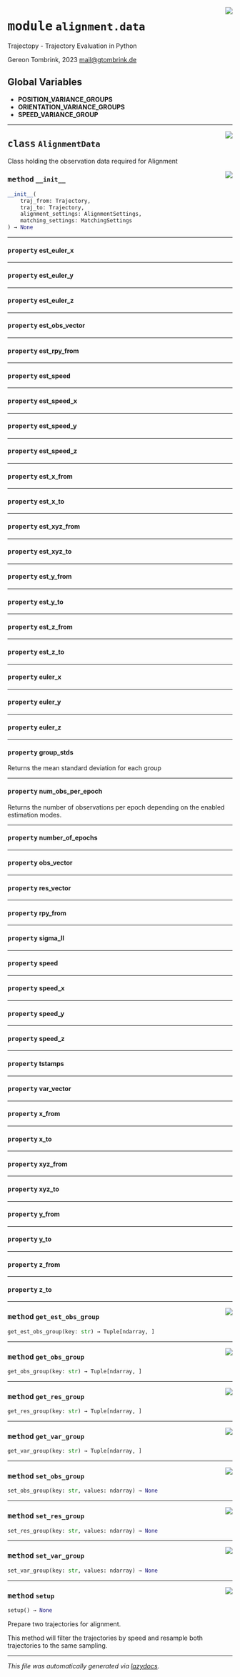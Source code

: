 <!-- markdownlint-disable -->

<a href="..\trajectopy_core\alignment\data.py#L0"><img align="right" style="float:right;" src="https://img.shields.io/badge/-source-cccccc?style=flat-square"></a>

# <kbd>module</kbd> `alignment.data`
Trajectopy - Trajectory Evaluation in Python 

Gereon Tombrink, 2023 mail@gtombrink.de 

**Global Variables**
---------------
- **POSITION_VARIANCE_GROUPS**
- **ORIENTATION_VARIANCE_GROUPS**
- **SPEED_VARIANCE_GROUP**


---

<a href="..\trajectopy_core\alignment\data.py#L32"><img align="right" style="float:right;" src="https://img.shields.io/badge/-source-cccccc?style=flat-square"></a>

## <kbd>class</kbd> `AlignmentData`
Class holding the observation data required for Alignment 

<a href="..\<string>"><img align="right" style="float:right;" src="https://img.shields.io/badge/-source-cccccc?style=flat-square"></a>

### <kbd>method</kbd> `__init__`

```python
__init__(
    traj_from: Trajectory,
    traj_to: Trajectory,
    alignment_settings: AlignmentSettings,
    matching_settings: MatchingSettings
) → None
```






---

#### <kbd>property</kbd> est_euler_x





---

#### <kbd>property</kbd> est_euler_y





---

#### <kbd>property</kbd> est_euler_z





---

#### <kbd>property</kbd> est_obs_vector





---

#### <kbd>property</kbd> est_rpy_from





---

#### <kbd>property</kbd> est_speed





---

#### <kbd>property</kbd> est_speed_x





---

#### <kbd>property</kbd> est_speed_y





---

#### <kbd>property</kbd> est_speed_z





---

#### <kbd>property</kbd> est_x_from





---

#### <kbd>property</kbd> est_x_to





---

#### <kbd>property</kbd> est_xyz_from





---

#### <kbd>property</kbd> est_xyz_to





---

#### <kbd>property</kbd> est_y_from





---

#### <kbd>property</kbd> est_y_to





---

#### <kbd>property</kbd> est_z_from





---

#### <kbd>property</kbd> est_z_to





---

#### <kbd>property</kbd> euler_x





---

#### <kbd>property</kbd> euler_y





---

#### <kbd>property</kbd> euler_z





---

#### <kbd>property</kbd> group_stds

Returns the mean standard deviation for each group 

---

#### <kbd>property</kbd> num_obs_per_epoch

Returns the number of observations per epoch depending on the enabled estimation modes. 

---

#### <kbd>property</kbd> number_of_epochs





---

#### <kbd>property</kbd> obs_vector





---

#### <kbd>property</kbd> res_vector





---

#### <kbd>property</kbd> rpy_from





---

#### <kbd>property</kbd> sigma_ll





---

#### <kbd>property</kbd> speed





---

#### <kbd>property</kbd> speed_x





---

#### <kbd>property</kbd> speed_y





---

#### <kbd>property</kbd> speed_z





---

#### <kbd>property</kbd> tstamps





---

#### <kbd>property</kbd> var_vector





---

#### <kbd>property</kbd> x_from





---

#### <kbd>property</kbd> x_to





---

#### <kbd>property</kbd> xyz_from





---

#### <kbd>property</kbd> xyz_to





---

#### <kbd>property</kbd> y_from





---

#### <kbd>property</kbd> y_to





---

#### <kbd>property</kbd> z_from





---

#### <kbd>property</kbd> z_to







---

<a href="..\trajectopy_core\alignment\data.py#L300"><img align="right" style="float:right;" src="https://img.shields.io/badge/-source-cccccc?style=flat-square"></a>

### <kbd>method</kbd> `get_est_obs_group`

```python
get_est_obs_group(key: str) → Tuple[ndarray, ]
```





---

<a href="..\trajectopy_core\alignment\data.py#L297"><img align="right" style="float:right;" src="https://img.shields.io/badge/-source-cccccc?style=flat-square"></a>

### <kbd>method</kbd> `get_obs_group`

```python
get_obs_group(key: str) → Tuple[ndarray, ]
```





---

<a href="..\trajectopy_core\alignment\data.py#L312"><img align="right" style="float:right;" src="https://img.shields.io/badge/-source-cccccc?style=flat-square"></a>

### <kbd>method</kbd> `get_res_group`

```python
get_res_group(key: str) → Tuple[ndarray, ]
```





---

<a href="..\trajectopy_core\alignment\data.py#L306"><img align="right" style="float:right;" src="https://img.shields.io/badge/-source-cccccc?style=flat-square"></a>

### <kbd>method</kbd> `get_var_group`

```python
get_var_group(key: str) → Tuple[ndarray, ]
```





---

<a href="..\trajectopy_core\alignment\data.py#L303"><img align="right" style="float:right;" src="https://img.shields.io/badge/-source-cccccc?style=flat-square"></a>

### <kbd>method</kbd> `set_obs_group`

```python
set_obs_group(key: str, values: ndarray) → None
```





---

<a href="..\trajectopy_core\alignment\data.py#L315"><img align="right" style="float:right;" src="https://img.shields.io/badge/-source-cccccc?style=flat-square"></a>

### <kbd>method</kbd> `set_res_group`

```python
set_res_group(key: str, values: ndarray) → None
```





---

<a href="..\trajectopy_core\alignment\data.py#L309"><img align="right" style="float:right;" src="https://img.shields.io/badge/-source-cccccc?style=flat-square"></a>

### <kbd>method</kbd> `set_var_group`

```python
set_var_group(key: str, values: ndarray) → None
```





---

<a href="..\trajectopy_core\alignment\data.py#L48"><img align="right" style="float:right;" src="https://img.shields.io/badge/-source-cccccc?style=flat-square"></a>

### <kbd>method</kbd> `setup`

```python
setup() → None
```

Prepare two trajectories for alignment. 

This method will filter the trajectories by speed and resample both trajectories to the same sampling. 




---

_This file was automatically generated via [lazydocs](https://github.com/ml-tooling/lazydocs)._
